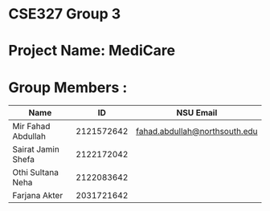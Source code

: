 # CSE327 Group 3
# Project Name: MediCare
# Group Members :

| Name | ID | NSU Email |
| --- | --- | --- |
| Mir Fahad Abdullah | 2121572642 | fahad.abdullah@northsouth.edu |
| Sairat Jamin Shefa | 2122172042 | |
| Othi Sultana Neha | 2122083642 | |
| Farjana Akter | 2031721642 | |
